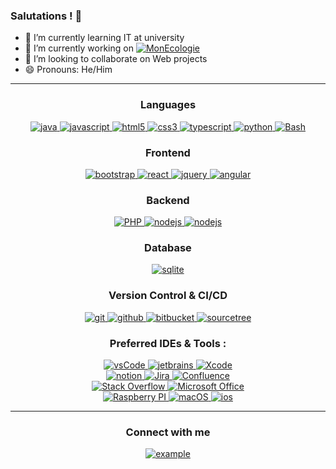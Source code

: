 ### Salutations ! 👋

- 📖 I’m currently learning IT at university
- 🔭 I’m currently working on <a href="https://github.com/kurashyna/monecologie" target="_blank"> 
    <img src="https://img.shields.io/badge/Mon%20Ecologie-339933.svg?style=flat"
      alt="MonEcologie"/> 
  </a>
- 👯 I’m looking to collaborate on Web projects
- 😄 Pronouns: He/Him
----  
<h3 align="center">Languages</h3>
<p align="center">
  <a href="https://www.java.com" target="_blank"> 
    <img src="https://img.shields.io/badge/Java-007396.svg?style=for-the-badge&logo=java&logoColor=white" 
      alt="java"/> 
  </a>
  <a href="https://developer.mozilla.org/en-US/docs/Web/JavaScript" target="_blank"> 
    <img src="https://img.shields.io/badge/Javascript-F7DF1E.svg?style=for-the-badge&logo=javascript&logoColor=black"
      alt="javascript"/> 
  </a>
  <a href="https://www.w3.org/html/" target="_blank"> 
    <img src="https://img.shields.io/badge/html-E34F26.svg?style=for-the-badge&logo=html5&logoColor=white"
      alt="html5"/> 
  </a>
  <a href="https://www.w3schools.com/css/" target="_blank">
    <img src="https://img.shields.io/badge/css-1572B6.svg?style=for-the-badge&logo=css3&logoColor=white"
      alt="css3"/>
  </a>
  <a href="https://www.typescriptlang.org/" target="_blank"> 
    <img src="https://img.shields.io/badge/typescript-3178C6.svg?style=for-the-badge&logo=typescript&logoColor=white"
      alt="typescript"/>
  </a>
   <a href="https://www.python.org/" target="_blank"> 
    <img src="https://img.shields.io/badge/python-3776AB.svg?style=for-the-badge&logo=python&logoColor=white"
      alt="python"/>
  </a>
  <a href="https://www.python.org/" target="_blank"> 
    <img src="https://img.shields.io/badge/bash-000000.svg?style=for-the-badge&logo=GNU-bash&logoColor=white"
      alt="Bash"/>
  </a>
</p>

<h3 align="center">Frontend</h3>
<p align="center">
      <a href="https://getbootstrap.com" target="_blank">
    <img src="https://img.shields.io/badge/bootstrap-7952B3.svg?style=for-the-badge&logo=bootstrap&logoColor=white"
      alt="bootstrap"/>
  </a>
  <a href="https://reactjs.org/" target="_blank"> 
    <img src="https://img.shields.io/badge/reactjs-61DAFB.svg?style=for-the-badge&logo=react&logoColor=black"
      alt="react"/> 
  </a>
  <a href="https://jquery.com/" target="_blank">
    <img src="https://img.shields.io/badge/jquery-0769AD.svg?style=for-the-badge&logo=jquery&logoColor=white" alt="jquery"/> 
  </a>
  <a href="https://www.typescriptlang.org/" target="_blank"> 
    <img src="https://img.shields.io/badge/angular-E23237.svg?style=for-the-badge&logo=angularjs&logoColor=white"
      alt="angular"/>
  </a>
</p>

<h3 align="center">Backend</h3>
<p align="center">
  <a href="https://www.php.net/" target="_blank">
    <img src="https://img.shields.io/badge/php-0769AD.svg?style=for-the-badge&logo=php&logoColor=white" alt="PHP"/> 
  </a>
  <a href="https://nodejs.org" target="_blank"> 
    <img src="https://img.shields.io/badge/node.js-339933.svg?style=for-the-badge&logo=nodedotjs&logoColor=white"
      alt="nodejs"/> 
  </a>
  <a href="https://www.djangoproject.com/" target="_blank"> 
    <img src="https://img.shields.io/badge/django-092E20.svg?style=for-the-badge&logo=django&logoColor=white"
      alt="nodejs"/> 
  </a>
</p>

<h3 align="center">Database</h3>
<p align="center">
  <a href="https://www.sqlite.org/" target="_blank"> 
    <img src="https://img.shields.io/badge/sqlite-003B57.svg?style=for-the-badge&logo=sqlite&logoColor=white"
      alt="sqlite"/> 
  </a>
</p>

<h3 align="center">Version Control & CI/CD</h3>
<p align="center">
  <a href="https://git-scm.com/" target="_blank">
    <img src="https://img.shields.io/badge/git-F05032.svg?style=for-the-badge&logo=git&logoColor=white"
      alt="git"/>
  </a>
  <a href="https://github.com/kurashyna" target="_blank">
    <img src="https://img.shields.io/badge/github-181717.svg?style=for-the-badge&logo=github&logoColor=white" alt="github" />
  </a>
  <a href="https://bitbucket.org/" target="_blank">
    <img src="https://img.shields.io/badge/bitbucket-0052CC.svg?style=for-the-badge&logo=bitbucket&logoColor=white" alt="bitbucket" />
  </a>
  <a href="https://www.sourcetreeapp.com/" target="_blank">
    <img src="https://img.shields.io/badge/sourcetree-0052CC.svg?style=for-the-badge&logo=sourcetree&logoColor=white" alt="sourcetree" />
  </a>
</p>

<h3 align="center">Preferred IDEs  & Tools :</h3>
<div style="margin-top:10px" align="center">
  <div>
    <a href="https://code.visualstudio.com/" target="_blank">
      <img src="https://img.shields.io/badge/vscode-007ACC.svg?style=for-the-badge&logo=visualstudiocode&logoColor=white" alt="vsCode"/> 
    </a>
    <a href="https://www.jetbrains.com/" target="_blank">
      <img src="https://img.shields.io/badge/jetbrains%20IDE-000000.svg?style=for-the-badge&logo=jetbrains&logoColor=white" alt="jetbrains" />
    </a>
     <a href="https://apps.apple.com/fr/app/xcode/id497799835?mt=12" target="_blank">
    <img src="https://img.shields.io/badge/xcode-147EFB.svg?style=for-the-badge&logo=xcode&logoColor=white" alt="Xcode" />
  </a>
  </div>
  
  <div>
    <a href="https://www.notion.so/fr-fr" target="_blank">
      <img src="https://img.shields.io/badge/notion-000000.svg?style=for-the-badge&logo=notion&logoColor=white" alt="notion" />
    </a>
    <a href="https://www.notion.so/fr-fr" target="_blank">
      <img src="https://img.shields.io/badge/jira-0052CC.svg?style=for-the-badge&logo=jira&logoColor=white" alt="Jira" />
    </a>
    <a href="https://www.atlassian.com/fr/software/confluence" target="_blank">
      <img src="https://img.shields.io/badge/confluence-172B4D.svg?style=for-the-badge&logo=confluence&logoColor=white" alt="Confluence" />
    </a>
  </div>
  
  <div>
    <a href="https://stackoverflow.com/" target="_blank">
      <img src="https://img.shields.io/badge/stack%20overflow-F58025.svg?style=for-the-badge&logo=stack-overflow&logoColor=white" alt="Stack Overflow" />
    </a>
    <a href="https://www.microsoft.com/fr-fr/microsoft-365/microsoft-office" target="_blank">
      <img src="https://img.shields.io/badge/microsoft%20office-D83B01.svg?style=for-the-badge&logo=microsoft-office&logoColor=white" alt="Microsoft Office" />
    </a>
  </div>
 
  <div>
  <a href="https://www.raspberrypi.com/" target="_blank">
    <img src="https://img.shields.io/badge/raspberry%20pi-A22846.svg?style=for-the-badge&logo=raspberry-pi&logoColor=white" alt="Raspberry PI" />
  </a>
  <a href="https://www.apple.com/fr/macos" target="_blank">
    <img src="https://img.shields.io/badge/macos-000000.svg?style=for-the-badge&logo=macos&logoColor=white" alt="macOS" />
  </a>
  <a href="https://www.apple.com/fr/ios" target="_blank">
    <img src="https://img.shields.io/badge/ios-000000.svg?style=for-the-badge&logo=ios&logoColor=white" alt="ios" />
  </a>
  </div>
</div>

----

<h3 align="center">Connect with me</h3>

<div style="margin-top:10px" align="center">
  <div>
    <a  href="https://www.linkedin.com/in/lucas-le-menn-82493422b/" target="_blank">
      <img src="https://img.shields.io/badge/Linked%20In-0A66C2.svg?style=for-the-badge&logo=linkedin&logoColor=white" alt="example"/>
    </a>
  </div>
  </div>
</div>
